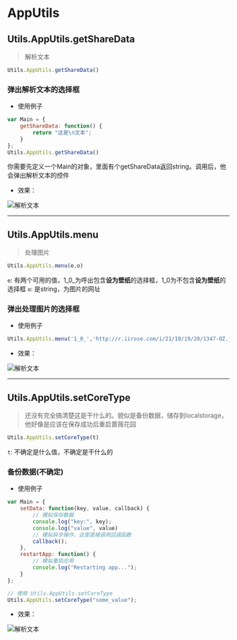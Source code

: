 # AppUtils

## Utils.AppUtils.getShareData

> 解析文本

```javascript
Utils.AppUtils.getShareData()
```

### 弹出解析文本的选择框

- 使用例子

```javascript
var Main = {
    getShareData: function() {
        return "这是\n文本";
    }
};
Utils.AppUtils.getShareData()
```

你需要先定义一个Main的对象，里面有个getShareData返回string。调用后，他会弹出解析文本的控件

- 效果：

![解析文本](https://static.codemao.cn/i/24/4/17/17/5120-ZA.png)

---

## Utils.AppUtils.menu

> 处理图片

```javascript
Utils.AppUtils.menu(e,o)
```

```e```: 有两个可用的值，1_0_为呼出包含**设为壁纸**的选择框，1_0为不包含**设为壁纸**的选择框
```o```: 是string，为图片的网址

### 弹出处理图片的选择框

- 使用例子

```javascript
Utils.AppUtils.menu('1_0_','http://r.iirose.com/i/21/10/19/20/1347-OZ.jpg#e')
```

- 效果：

![解析文本](https://static.codemao.cn/i/24/4/17/21/3947-ZD.png)

---

## Utils.AppUtils.setCoreType

> 还没有完全搞清楚这是干什么的。貌似是备份数据，储存到localstorage，他好像是应该在保存成功后重启蔷薇花园

```javascript
Utils.AppUtils.setCoreType(t)
```

```t```: 不确定是什么值，不确定是干什么的

### 备份数据(不确定)

- 使用例子

```javascript
var Main = {
    setData: function(key, value, callback) {
        // 模拟保存数据
        console.log("key:", key);
        console.log("value", value)
        // 模拟异步操作，这里直接调用回调函数
        callback();
    },
    restartApp: function() {
        // 模拟重启应用
        console.log("Restarting app...");
    }
};

// 使用 Utils.AppUtils.setCoreType
Utils.AppUtils.setCoreType("some_value");
```

- 效果：

![解析文本](http://r.iirose.com/i/24/4/17/22/1653-D8.png)